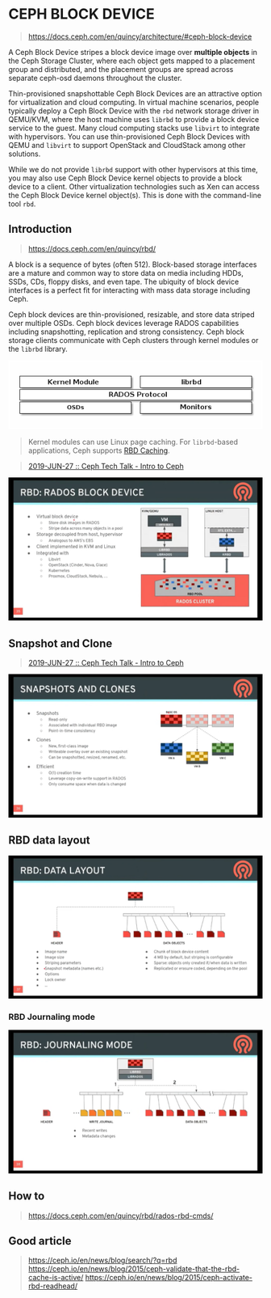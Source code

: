 # CEPH BLOCK DEVICE

> https://docs.ceph.com/en/quincy/architecture/#ceph-block-device




A Ceph Block Device stripes a block device image over **multiple objects** in the Ceph Storage Cluster, where each object gets mapped to a placement group and distributed, and the placement groups are spread across separate ceph-osd daemons throughout the cluster.





Thin-provisioned snapshottable Ceph Block Devices are an attractive option for virtualization and cloud computing. In virtual machine scenarios, people typically deploy a Ceph Block Device with the `rbd` network storage driver in QEMU/KVM, where the host machine uses `librbd` to provide a block device service to the guest. Many cloud computing stacks use `libvirt` to integrate with hypervisors. You can use thin-provisioned Ceph Block Devices with QEMU and `libvirt` to support OpenStack and CloudStack among other solutions.

While we do not provide `librbd` support with other hypervisors at this time, you may also use Ceph Block Device kernel objects to provide a block device to a client. Other virtualization technologies such as Xen can access the Ceph Block Device kernel object(s). This is done with the command-line tool `rbd`.



## Introduction

> https://docs.ceph.com/en/quincy/rbd/



A block is a sequence of bytes (often 512). Block-based storage interfaces are a mature and common way to store data on media including HDDs, SSDs, CDs, floppy disks, and even tape. The ubiquity of block device interfaces is a perfect fit for interacting with mass data storage including Ceph.

Ceph block devices are thin-provisioned, resizable, and store data striped over multiple OSDs. Ceph block devices leverage RADOS capabilities including snapshotting, replication and strong consistency. Ceph block storage clients communicate with Ceph clusters through kernel modules or the `librbd` library.

![img](rbd.assets/ditaa-9c4dce3fc347721433a81021ea03daac92997c1a.png)

> Kernel modules can use Linux page caching. For `librbd`-based applications, Ceph supports [RBD Caching](https://docs.ceph.com/en/quincy/rbd/rbd-config-ref/).



> [2019-JUN-27 :: Ceph Tech Talk - Intro to Ceph](https://youtu.be/PmLPbrf-x9g?t=2757)

![2019-JUN-27 __ Ceph Tech Talk - Intro to Ceph - YouTube - 45_58](./rbd.assets/CephTechTalk-IntroToCeph-1.png)



## Snapshot and Clone

> [2019-JUN-27 :: Ceph Tech Talk - Intro to Ceph](https://youtu.be/PmLPbrf-x9g?t=2757)

![2019-JUN-27 __ Ceph Tech Talk - Intro to Ceph - YouTube - 48_53](./rbd.assets/CephTechTalk-IntroToCeph-2.png)



## RBD data layout

![2019-JUN-27 __ Ceph Tech Talk - Intro to Ceph - YouTube - 50_23](./rbd.assets/CephTechTalk-IntroToCeph-3.png)



### RBD Journaling mode

![2019-JUN-27 __ Ceph Tech Talk - Intro to Ceph - YouTube - 51_40](./rbd.assets/CephTechTalk-IntroToCeph-4.png)





## How to

> https://docs.ceph.com/en/quincy/rbd/rados-rbd-cmds/



## Good article
> https://ceph.io/en/news/blog/search/?q=rbd
> https://ceph.io/en/news/blog/2015/ceph-validate-that-the-rbd-cache-is-active/
> https://ceph.io/en/news/blog/2015/ceph-activate-rbd-readhead/